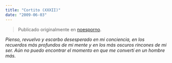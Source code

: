 ```yaml
---
title: "Cortito (XXXII)"
date: "2009-06-03"
---
```


> Publicado originalmente en [noesporno](/noesporno).

_Pienso, revuelvo y escarbo desesperado en mi conciencia, en los recuerdos más profundos de mi mente y en los más oscuros rincones de mi ser. Aún no puedo encontrar el momento en que me convertí en un hombre más._